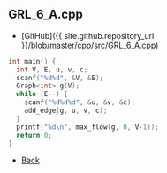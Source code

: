 ## GRL_6_A.cpp

- [GitHub]({{ site.github.repository_url }}/blob/master/cpp/src/GRL_6_A.cpp)

```cpp
int main() {
  int V, E, u, v, c;
  scanf("%d%d", &V, &E);
  Graph<int> g(V);
  while (E--) {
    scanf("%d%d%d", &u, &v, &c);
    add_edge(g, u, v, c);
  }
  printf("%d\n", max_flow(g, 0, V-1));
  return 0;
}
```

- [Back](../../..)
